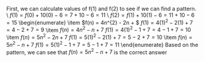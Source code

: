 First, we can calculate values of f$(1)$ and f$(2)$ to see if we can find a pattern. \\
$f(1) = f(0) + 10(0) - 6 = 7 + 10 - 6 = 11$ \\
$f(2) = f(1) + 10(1) - 6 = 11 + 10 - 6 = 15$
\begin{enumerate}
\item $f(n) = 4n^{2} - 2n + $
	      $f(1) = 4{(1)}^{2} - 2(1) + 7 = 4 - 2 + 7 = 9$
\item $f(n) = 4n^{2} - n + 7$
$f(1) = 4{(1)}^{2} - 1 + 7 = 4 - 1 + 7 = 10$
\item $f(n) = 5n^{2} - 2n + 7$
$f(1) = 5{(1)}^{2} - 2(1) + 7 = 5 - 2 + 7 = 10$
\item $f(n) = 5n^{2} - n + 7$
$f(1) = 5{(1)}^{2} - 1 + 7 = 5 - 1 + 7 = 11$
\end{enumerate}
Based on the pattern, we can see that $f(n) = 5n^{2} - n + 7$ is the correct answer
